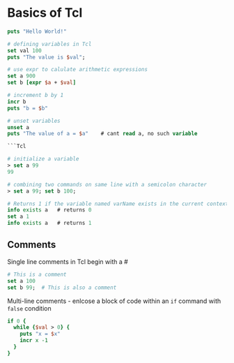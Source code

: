 # Basics of Tcl

```Tcl
puts "Hello World!"

# defining variables in Tcl
set val 100
puts "The value is $val";

# use expr to calulate arithmetic expressions
set a 900
set b [expr $a + $val]

# increment b by 1
incr b
puts "b = $b"

# unset variables
unset a
puts "The value of a = $a"    # cant read a, no such variable

```Tcl

# initialize a variable
> set a 99
99

# combining two commands on same line with a semicolon character
> set a 99; set b 100;

# Returns 1 if the variable named varName exists in the current context 
info exists a   # returns 0
set a 1
info exists a   # returns 1
```

## Comments

Single line comments in Tcl begin with a #

```Tcl
# This is a comment
set a 100
set b 99;  # This is also a comment
```

Multi-line comments - enlcose a block of code within an ``if`` command with ``false`` condition

```Tcl
if 0 {
  while {$val > 0} {
    puts "x = $x"
    incr x -1
  }
}
```
